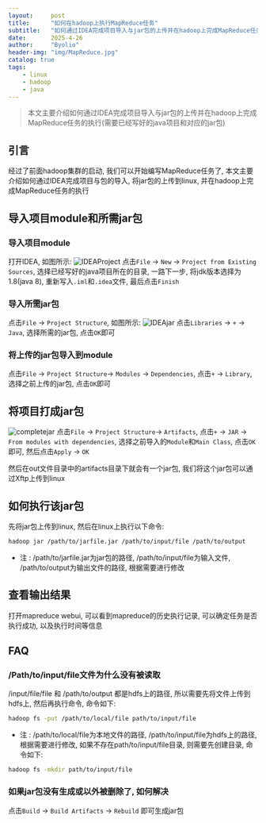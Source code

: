 ```yaml
---
layout:     post
title:      "如何在hadoop上执行MapReduce任务"
subtitle:   "如何通过IDEA完成项目导入与jar包的上传并在hadoop上完成MapReduce任务的执行"
date:       2025-4-26
author:     "Byolio"
header-img: "img/MapReduce.jpg"
catalog: true
tags:
    - linux
    - hadoop
    - java
---
```

> 本文主要介绍如何通过IDEA完成项目导入与jar包的上传并在hadoop上完成MapReduce任务的执行(需要已经写好的java项目和对应的jar包)

## 引言
经过了前面hadoop集群的启动, 我们可以开始编写MapReduce任务了, 本文主要介绍如何通过IDEA完成项目与包的导入, 将jar包的上传到linux, 并在hadoop上完成MapReduce任务的执行

## 导入项目module和所需jar包
### 导入项目module
打开IDEA, 如图所示:
![IDEAProject](https://cdn.jsdelivr.net/gh/byolio/tc3@main/img/IDEAProject.png)
点击`File` -> `New` -> `Project from Existing Sources`, 选择已经写好的java项目所在的目录, 一路下一步, 将jdk版本选择为1.8(java 8), 重新写入`.iml`和`.idea`文件, 最后点击`Finish`
### 导入所需jar包
点击`File` -> `Project Structure`, 如图所示:
![IDEAjar](https://cdn.jsdelivr.net/gh/byolio/tc3@main/img/IDEAjar.png)
点击`Libraries` -> `+` -> `Java`, 选择所需的jar包, 点击`OK`即可
### 将上传的jar包导入到module
点击`File` -> `Project Structure`-> `Modules` -> `Dependencies`, 点击`+` -> `Library`, 选择之前上传的jar包, 点击`OK`即可

## 将项目打成jar包
![completejar](https://cdn.jsdelivr.net/gh/byolio/tc3@main/img/completejar.png)
点击`File` -> `Project Structure`-> `Artifacts`, 点击`+` -> `JAR` -> `From modules with dependencies`, 选择之前导入的`Module`和`Main Class`, 点击`OK`即可, 然后点击`Apply` -> `OK`

然后在out文件目录中的artifacts目录下就会有一个jar包, 我们将这个jar包可以通过Xftp上传到linux

## 如何执行该jar包
先将jar包上传到linux, 然后在linux上执行以下命令:
```bash
hadoop jar /path/to/jarfile.jar /path/to/input/file /path/to/output 
```
* 注 : /path/to/jarfile.jar为jar包的路径, /path/to/input/file为输入文件, /path/to/output为输出文件的路径, 根据需要进行修改

## 查看输出结果
打开mapreduce webui, 可以看到mapreduce的历史执行记录, 可以确定任务是否执行成功, 以及执行时间等信息


## FAQ

### /Path/to/input/file文件为什么没有被读取
/input/file/file 和 /path/to/output 都是hdfs上的路径, 所以需要先将文件上传到hdfs上, 然后再执行命令, 命令如下:
```bash
hadoop fs -put /path/to/local/file path/to/input/file
```
* 注 : /path/to/local/file为本地文件的路径, /path/to/input/file为hdfs上的路径, 根据需要进行修改, 如果不存在path/to/input/file目录, 则需要先创建目录, 命令如下:
```bash
hadoop fs -mkdir path/to/input/file
```

### 如果jar包没有生成或以外被删除了, 如何解决
点击`Build` -> `Build Artifacts` -> `Rebuild` 即可生成jar包


